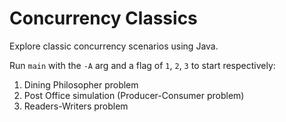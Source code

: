 # Concurrency Classics
Explore classic concurrency scenarios using Java.

Run `main` with the `-A` arg and a flag of `1`, `2`, `3` to start respectively:

1. Dining Philosopher problem
2. Post Office simulation (Producer-Consumer problem)
3. Readers-Writers problem
